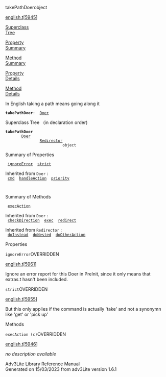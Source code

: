 ---
---
<span class="title">takePathDoer</span><span class="type">object</span>

[english.t](../file/english.t.html)\[[5945](../source/english.t.html#5945)\]

[Superclass  
Tree](#_SuperClassTree_)

[Property  
Summary](#_PropSummary_)

[Method  
Summary](#_MethodSummary_)

[Property  
Details](#_Properties_)

[Method  
Details](#_Methods_)

<div class="fdesc">

In English taking a path means going along it

**`takePathDoer`**` :   `[`Doer`](../object/Doer.html)

</div>

<span id="_SuperClassTree_"></span>

<div class="mjhd">

<span class="hdln">Superclass Tree</span>   (in declaration order)

</div>

**`takePathDoer`**  
`         `[`Doer`](../object/Doer.html)  
`                 `[`Redirector`](../object/Redirector.html)  
`                         object`  
<span id="_PropSummary_"></span>

<div class="mjhd">

<span class="hdln">Summary of Properties</span>  

</div>

` `[`ignoreError`](#ignoreError)`  `[`strict`](#strict)`  `

Inherited from `Doer` :  
` `[`cmd`](../object/Doer.html#cmd)`  `[`handleAction`](../object/Doer.html#handleAction)`  `[`priority`](../object/Doer.html#priority)`  `

` `

<span id="_MethodSummary_"></span>

<div class="mjhd">

<span class="hdln">Summary of Methods</span>  

</div>

` `[`execAction`](#execAction)`  `

Inherited from `Doer` :  
` `[`checkDirection`](../object/Doer.html#checkDirection)`  `[`exec`](../object/Doer.html#exec)`  `[`redirect`](../object/Doer.html#redirect)`  `

Inherited from `Redirector` :  
` `[`doInstead`](../object/Redirector.html#doInstead)`  `[`doNested`](../object/Redirector.html#doNested)`  `[`doOtherAction`](../object/Redirector.html#doOtherAction)`  `

<span id="_Properties_"></span>

<div class="mjhd">

<span class="hdln">Properties</span>  

</div>

<span id="ignoreError"></span>

`ignoreError`<span class="rem">OVERRIDDEN</span>

[english.t](../file/english.t.html)\[[5961](../source/english.t.html#5961)\]

<div class="desc">

Ignore an error report for this Doer in PreInit, since it only means
that extras.t hasn't been included.

</div>

<span id="strict"></span>

`strict`<span class="rem">OVERRIDDEN</span>

[english.t](../file/english.t.html)\[[5955](../source/english.t.html#5955)\]

<div class="desc">

But this only applies if the command is actually 'take' and not a
synonymn like 'get' or 'pick up'

</div>

<span id="_Methods_"></span>

<div class="mjhd">

<span class="hdln">Methods</span>  

</div>

<span id="execAction"></span>

`execAction (c)`<span class="rem">OVERRIDDEN</span>

[english.t](../file/english.t.html)\[[5946](../source/english.t.html#5946)\]

<div class="desc">

*no description available*

</div>

<div class="ftr">

Adv3Lite Library Reference Manual  
Generated on 15/03/2023 from adv3Lite version 1.6.1

</div>

